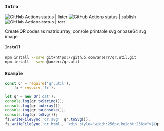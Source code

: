 
### `Intro`
![GitHub Actions status | linter](https://github.com/anzerr/qr.util/workflows/linter/badge.svg)
![GitHub Actions status | publish](https://github.com/anzerr/qr.util/workflows/publish/badge.svg)
![GitHub Actions status | test](https://github.com/anzerr/qr.util/workflows/test/badge.svg)

Create QR codes as matrix array, console printable svg or base64 svg image

#### `Install`
``` bash
npm install --save git+https://github.com/anzerr/qr.util.git
npm install --save @anzerr/qr.util
```

### `Example`
``` javascript
const Qr = require('qr.util'),
	fs = require('fs');

let qr = new Qr('cat');
console.log(qr.toString());
console.log(qr.toArray());
console.log(qr.toConsole());
console.log(qr.toSvg());
fs.writeFileSync('qr.svg', qr.toSvg());
fs.writeFileSync('qr.html', `<div style="width:256px;height:256px">${qr.toSvg({html: true})}</div>`);

```